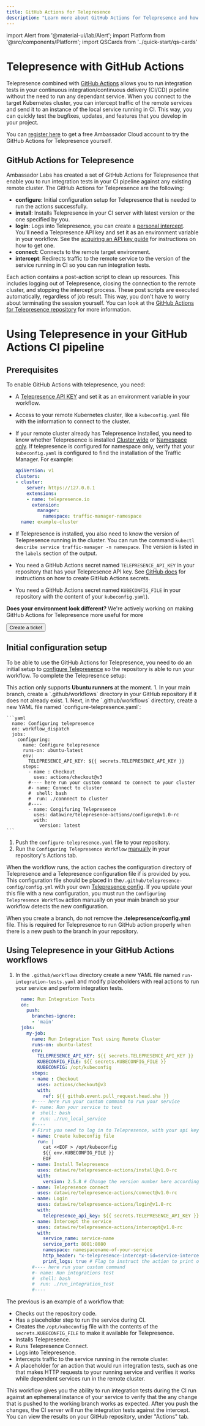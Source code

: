 ```yaml
---
title: GitHub Actions for Telepresence
description: "Learn more about GitHub Actions for Telepresence and how to integrate them in your processes to run tests for your own environments and improve your CI/CD pipeline. "
---
```


import Alert from '@material-ui/lab/Alert';
import Platform from '@src/components/Platform';
import QSCards from '../quick-start/qs-cards'

# Telepresence with GitHub Actions

Telepresence combined with [GitHub Actions](https://docs.github.com/en/actions) allows you to run integration tests in your continuous integration/continuous delivery (CI/CD) pipeline without the need to run any dependant service. When you connect to the target Kubernetes cluster, you can intercept traffic of the remote services and send it to an instance of the local service running in CI. This way, you can quickly test the bugfixes, updates, and features that you develop in your project.

You can [register here](https://app.getambassador.io/auth/realms/production/protocol/openid-connect/auth?client_id=telepresence-github-actions&response_type=code&code_challenge=qhXI67CwarbmH-pqjDIV1ZE6kqggBKvGfs69cxst43w&code_challenge_method=S256&redirect_uri=https://app.getambassador.io) to get a free Ambassador Cloud account to try the GitHub Actions for Telepresence yourself. 

## GitHub Actions for Telepresence

Ambassador Labs has created a set of GitHub Actions for Telepresence that enable you to run integration tests in your CI pipeline against any existing remote cluster. The GitHub Actions for Telepresence are the following:

  - **configure**: Initial configuration setup for Telepresence that is needed to run the actions successfully.
  - **install**: Installs Telepresence in your CI server with latest version or the one specified by you.
  - **login**: Logs into Telepresence, you can create a [personal intercept](/docs/telepresence/latest/concepts/intercepts/#personal-intercept). You'll need a Telepresence API key and set it as an environment variable in your workflow. See the [acquiring an API key guide](/docs/telepresence/latest/reference/client/login/#acquiring-an-api-key) for instructions on how to get one.
  - **connect**: Connects to the remote target environment.
  - **intercept**: Redirects traffic to the remote service to the version of the service running in CI so you can run integration tests.

Each action contains a post-action script to clean up resources. This includes logging out of Telepresence, closing the connection to the remote cluster, and stopping the intercept process. These post scripts are executed automatically, regardless of job result. This way, you don't have to worry about terminating the session yourself. You can look at the [GitHub Actions for Telepresence repository](https://github.com/datawire/telepresence-actions) for more information.

# Using Telepresence in your GitHub Actions CI pipeline

## Prerequisites

To enable GitHub Actions with telepresence, you need:

* A [Telepresence API KEY](/docs/telepresence/latest/reference/client/login/#acquiring-an-api-key) and set it as an environment variable in your workflow.
* Access to your remote Kubernetes cluster, like a `kubeconfig.yaml` file with the information to connect to the cluster.
* If your remote cluster already has Telepresence installed, you need to know whether Telepresence is installed [Cluster wide](/docs/telepresence/latest/reference/rbac/#cluster-wide-telepresence-user-access) or [Namespace only](/docs/telepresence/latest/reference/rbac/#namespace-only-telepresence-user-access). If telepresence is configured for namespace only, verify that your `kubeconfig.yaml` is configured to find the installation of the Traffic Manager. For example:

  ```yaml
  apiVersion: v1
  clusters:
  - cluster:
      server: https://127.0.0.1
      extensions:
      - name: telepresence.io
        extension:
          manager:
            namespace: traffic-manager-namespace
    name: example-cluster
  ```

* If Telepresence is installed, you also need to know the version of Telepresence running in the cluster. You can run the command `kubectl describe service traffic-manager -n namespace`. The version is listed in the `labels` section of the output.
* You need a GitHub Actions secret named `TELEPRESENCE_API_KEY` in your repository that has your Telepresence API key. See [GitHub docs](https://docs.github.com/en/github-ae@latest/actions/security-guides/using-secrets-in-github-actions#creating-secrets-for-a-repository) for instructions on how to create GitHub Actions secrets.
* You need a GitHub Actions secret named `KUBECONFIG_FILE` in your repository with the content of your `kubeconfig.yaml`).

**Does your environment look different?** We're actively working on making GitHub Actions for Telepresence more useful for more

<div class="cloud-qs-form">
  <Button  size="m" color="ctaPurple" to="https://support.datawire.io" >
    Create a ticket
  </Button>
  <HubspotForm formId="8b2da809-eda8-436c-b057-13fa318ab34b" />
</div>

## Initial configuration setup

To be able to use the GitHub Actions for Telepresence, you need to do an initial setup to [configure Telepresence](../../reference/config/) so the repository is able to run your workflow. To complete the Telepresence setup:

<Alert severity="warning">
This action only supports <strong>Ubuntu runners</strong> at the moment.
</Alert>
1. In your main branch, create a `.github/workflows` directory in your GitHub repository if it does not already exist.
1. Next, in the `.github/workflows` directory, create a new YAML file named `configure-telepresence.yaml`:

    ```yaml
      name: Configuring telepresence
      on: workflow_dispatch
      jobs:
        configuring:
          name: Configure telepresence
          runs-on: ubuntu-latest
          env:
            TELEPRESENCE_API_KEY: ${{ secrets.TELEPRESENCE_API_KEY }}
          steps:
            - name : Checkout
              uses: actions/checkout@v3
            #---- here run your custom command to connect to your cluster
            #- name: Connect to cluster
            #  shell: bash
            #  run: ./connnect to cluster
            #----
            - name: Congifuring Telepresence
              uses: datawire/telepresence-actions/configure@v1.0-rc
              with:
                version: latest
    ```

1. Push the `configure-telepresence.yaml` file to your repository.
1. Run the `Configuring Telepresence Workflow` [manually](https://docs.github.com/en/actions/managing-workflow-runs/manually-running-a-workflow) in your repository's Actions tab.

When the workflow runs, the action caches the configuration directory of Telepresence and a Telepresence configuration file if is provided by you. This configuration file should be placed in the`/.github/telepresence-config/config.yml` with your own [Telepresence config](../../reference/config/). If you update your this file with a new configuration, you must run the `Configuring Telepresence Workflow` action manually on your main branch so your workflow detects the new configuration.

<Alert severity="warning">
When you create a branch, do not remove the <strong>.telepresence/config.yml</strong> file. This is required for Telepresence to run GitHub action properly when there is a new push to the branch in your repository.
</Alert>

## Using Telepresence in your GitHub Actions workflows

1. In the `.github/workflows` directory create a new YAML file named `run-integration-tests.yaml` and modify placeholders with real actions to run your service and perform integration tests.

    ```yaml
      name: Run Integration Tests
      on:
        push:
          branches-ignore:
          - 'main'
      jobs:
        my-job:
          name: Run Integration Test using Remote Cluster
          runs-on: ubuntu-latest
          env:
            TELEPRESENCE_API_KEY: ${{ secrets.TELEPRESENCE_API_KEY }}
            KUBECONFIG_FILE: ${{ secrets.KUBECONFIG_FILE }}
            KUBECONFIG: /opt/kubeconfig
          steps:
          - name : Checkout
            uses: actions/checkout@v3
            with:
              ref: ${{ github.event.pull_request.head.sha }}
          #---- here run your custom command to run your service
          #- name: Run your service to test
          #  shell: bash
          #  run: ./run_local_service
          #----
          # First you need to log in to Telepresence, with your api key
          - name: Create kubeconfig file
            run: |
              cat <<EOF > /opt/kubeconfig
              ${{ env.KUBECONFIG_FILE }}
              EOF
          - name: Install Telepresence
            uses: datawire/telepresence-actions/install@v1.0-rc
            with:
              version: 2.5.8 # Change the version number here according to the version of Telepresence in your cluster or omit this parameter to install the latest version
          - name: Telepresence connect
            uses: datawire/telepresence-actions/connect@v1.0-rc
          - name: Login
            uses: datawire/telepresence-actions/login@v1.0-rc
            with:
              telepresence_api_key: ${{ secrets.TELEPRESENCE_API_KEY }}
          - name: Intercept the service
            uses: datawire/telepresence-actions/intercept@v1.0-rc
            with:
              service_name: service-name
              service_port: 8081:8080
              namespace: namespacename-of-your-service
              http_header: "x-telepresence-intercept-id=service-intercepted"
              print_logs: true # Flag to instruct the action to print out Telepresence logs and export an artifact with them
          #---- here run your custom command
          #- name: Run integrations test
          #  shell: bash
          #  run: ./run_integration_test
          #----
    ```

The previous is an example of a workflow that:

* Checks out the repository code.
* Has a placeholder step to run the service during CI.
* Creates the `/opt/kubeconfig` file with the contents of the `secrets.KUBECONFIG_FILE` to make it available for Telepresence.
* Installs Telepresence.
* Runs Telepresence Connect.
* Logs into Telepresence.
* Intercepts traffic to the service running in the remote cluster.
* A placeholder for an action that would run integration tests, such as one that makes HTTP requests to your running service and verifies it works while dependent services run in the remote cluster.

This workflow gives you the ability to run integration tests during the CI run against an ephemeral instance of your service to verify that the any change that is pushed to the working branch works as expected. After you push the changes, the CI server will run the integration tests against the intercept. You can view the results on your GitHub repository, under "Actions" tab.
